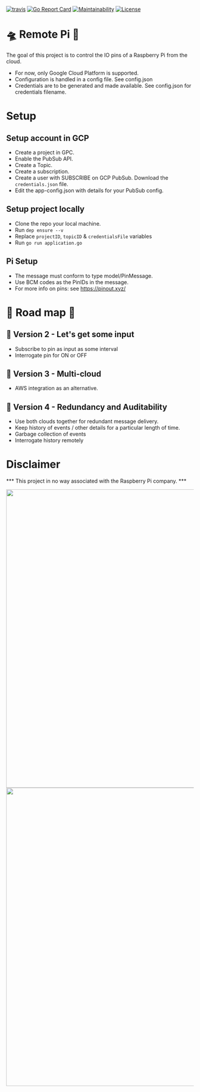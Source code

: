 
[![travis](https://travis-ci.org/just1689/remote-pi.svg?branch=master)](https://travis-ci.org/just1689/remote-pi)
[![Go Report Card](https://goreportcard.com/badge/github.com/just1689/remote-pi)](https://goreportcard.com/report/github.com/just1689/remote-pi)
[![Maintainability](https://api.codeclimate.com/v1/badges/6337f6fcf9837f809721/maintainability)](https://codeclimate.com/github/just1689/remote-pi/maintainability)
[![License](http://img.shields.io/:license-mit-blue.svg?style=flat)](http://badges.mit-license.org)



🛸 Remote Pi 🥧
===========

The goal of this project is to control the IO pins of a Raspberry Pi from the cloud.
- For now, only Google Cloud Platform is supported.
- Configuration is handled in a config file. See config.json
- Credentials are to be generated and made available. See config.json for credentials filename.


# Setup

## Setup account in GCP

- Create a project in GPC.
- Enable the PubSub API.
- Create a Topic.
- Create a subscription.
- Create a user with SUBSCRIBE on GCP PubSub. Download the `credentials.json` file.
- Edit the app-config.json with details for your PubSub config.

## Setup project locally

- Clone the repo your local machine.
- Run `dep ensure --v`
- Replace `projectID`, `topicID` & `credentialsFile` variables
- Run `go run application.go`

## Pi Setup

- The message must conform to type model/PinMessage.
- Use BCM codes as the PinIDs in the message.
- For more info on pins: see https://pinout.xyz/



# 🌈 Road map 🦄

## 🚀 Version 2 - Let's get some input
- Subscribe to pin as input as some interval
- Interrogate pin for ON or OFF

## 🚀 Version 3 - Multi-cloud
- AWS integration as an alternative.

## 🚀 Version 4 - Redundancy and Auditability
- Use both clouds together for redundant message delivery.
- Keep history of events / other details for a particular length of time.
- Garbage collection of events
- Interrogate history remotely



# Disclaimer

*** This project in no way associated with the Raspberry Pi company. ***

<img width="800" src="https://libcloud.apache.org/images/posts/gce/image03.png" style="float: left; margin-right: 10px;" />
<br />
<img width="800" src="https://www.raspberrypi.org/app/uploads/2017/05/Raspberry-Pi-2-Ports-1-1856x1080.jpg" style="float: left; margin-right: 10px;" />






